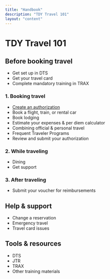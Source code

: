 ```yaml
---
title: "Handbook"
description: "TDY Travel 101"
layout: "content"
---
```


# TDY Travel 101

## Before booking travel

- Get set up in DTS
- Get your travel card
- Complete mandatory training in TRAX


### 1. Booking travel

- [Create an authorization](../create-authorization/)
- Book a flight, train, or rental car
- Book lodging
- Estimate your expenses & per diem calculator  
- Combining official & personal travel
- Frequent Traveler Programs 
- Review and submit your authorization


### 2. While traveling

- Dining 
- Get support


### 3. After traveling

- Submit your voucher for reimbursements


## Help & support 

- Change a reservation
- Emergency travel
- Travel card issues


## Tools & resources
- DTS
- JTR
- TRAX
- Other training materials
